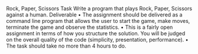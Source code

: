 Rock, Paper, Scissors
Task
Write a program that plays Rock, Paper, Scissors against a human.
Deliverable
• The assignment should be delivered as a command line program that allows the user to start the game, make moves, terminate the game and observe the statistics.
• This is a fairly open assignment in terms of how you structure the solution. You will be judged on the overall quality of the code (simplicity, presentation, performance).
• The task should take no more than 4 hours to do.
